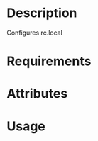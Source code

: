 Description
===========
Configures rc.local

Requirements
============

Attributes
==========

Usage
=====

